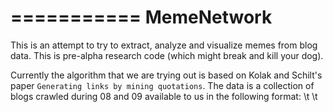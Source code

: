 ===========
MemeNetwork
===========
This is an attempt to try to extract, analyze and visualize memes from blog
data. This is pre-alpha research code (which might break and kill your dog).

Currently the algorithm that we are trying out is based on Kolak and Schilt's
paper ``Generating links by mining quotations``. The data is a collection of
blogs crawled during 08 and 09 available to us in the following format:
<blogID> \t <Date Crawled> \t <Blog>
